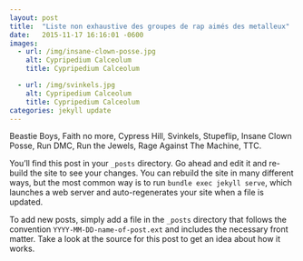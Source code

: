 ```yaml
---
layout: post
title:  "Liste non exhaustive des groupes de rap aimés des metalleux"
date:   2015-11-17 16:16:01 -0600
images:
  - url: /img/insane-clown-posse.jpg
    alt: Cypripedium Calceolum
    title: Cypripedium Calceolum

  - url: /img/svinkels.jpg
    alt: Cypripedium Calceolum
    title: Cypripedium Calceolum
categories: jekyll update
---
```


Beastie Boys, Faith no more, Cypress Hill, Svinkels, Stupeflip, Insane Clown Posse, Run DMC, Run the Jewels, Rage Against The Machine, TTC.


You’ll find this post in your `_posts` directory. Go ahead and edit it and re-build the site to see your changes. You can rebuild the site in many different ways, but the most common way is to run `bundle exec jekyll serve`, which launches a web server and auto-regenerates your site when a file is updated.

To add new posts, simply add a file in the `_posts` directory that follows the convention `YYYY-MM-DD-name-of-post.ext` and includes the necessary front matter. Take a look at the source for this post to get an idea about how it works.
